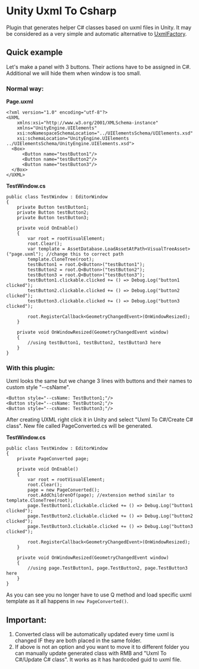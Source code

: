 # Unity Uxml To Csharp

Plugin that generates helper C# classes based on uxml files in Unity. It may be considered as a very simple and automatic alternative to [UxmlFactory](https://docs.unity3d.com/Manual/UIE-UXML.html).

## Quick example
Let's make a panel with 3 buttons. Their actions have to be assigned in C#. Additional we will hide them when window is too small.

### Normal way:
**Page.uxml**
```
<?xml version="1.0" encoding="utf-8"?>
<UXML
    xmlns:xsi="http://www.w3.org/2001/XMLSchema-instance"
    xmlns="UnityEngine.UIElements"
    xsi:noNamespaceSchemaLocation="../UIElementsSchema/UIElements.xsd"
    xsi:schemaLocation="UnityEngine.UIElements ../UIElementsSchema/UnityEngine.UIElements.xsd">
  <Box>
      <Button name="testButton1"/>
      <Button name="testButton2"/>
      <Button name="testButton3"/>
  </Box>
</UXML>
```
**TestWindow.cs**
```
public class TestWindow : EditorWindow
{
    private Button testButton1;
    private Button testButton2;
    private Button testButton3;
    
    private void OnEnable()
    {
        var root = rootVisualElement;
        root.Clear();
        var template = AssetDatabase.LoadAssetAtPath<VisualTreeAsset>("page.uxml"); //change this to correct path
        template.CloneTree(root);
        testButton1 = root.Q<Button>("testButton1");
        testButton2 = root.Q<Button>("testButton2");
        testButton3 = root.Q<Button>("testButton3");
        testButton1.clickable.clicked += () => Debug.Log("button1 clicked");
        testButton2.clickable.clicked += () => Debug.Log("button2 clicked");
        testButton3.clickable.clicked += () => Debug.Log("button3 clicked");
        
        root.RegisterCallback<GeometryChangedEvent>(OnWindowResized);
    }
    
    private void OnWindowResized(GeometryChangedEvent window)
    {
        //using testButton1, testButton2, testButton3 here
    }
}
```

### With this plugin:
Uxml looks the same but we change 3 lines with buttons and their names to custom style "--csName".
```
<Button style="--csName: TestButton1;"/>
<Button style="--csName: TestButton2;"/>
<Button style="--csName: TestButton3;"/>
```
After creating UXML right click it in Unity and select "Uxml To C#/Create C# class". New file called PageConverted.cs will be generated.

**TestWindow.cs**
```
public class TestWindow : EditorWindow
{
    private PageConverted page;
    
    private void OnEnable()
    {
        var root = rootVisualElement;
        root.Clear();
        page = new PageConverted();
        root.AddChildrenOf(page); //extension method similar to template.CloneTree(root);
        page.TestButton1.clickable.clicked += () => Debug.Log("button1 clicked");
        page.TestButton2.clickable.clicked += () => Debug.Log("button2 clicked");
        page.TestButton3.clickable.clicked += () => Debug.Log("button3 clicked");
        
        root.RegisterCallback<GeometryChangedEvent>(OnWindowResized);
    }
    
    private void OnWindowResized(GeometryChangedEvent window)
    {
        //using page.TestButton1, page.TestButton2, page.TestButton3 here
    }
}
```

As you can see you no longer have to use Q method and load specific uxml template as it all happens in `new PageConverted()`.

## Important:
1. Converted class will be automatically updated every time uxml is changed IF they are both placed in the same folder.
2. If above is not an option and you want to move it to different folder you can manually update generated class with RMB and "Uxml To C#/Update C# class". It works as it has hardcoded guid to uxml file.
